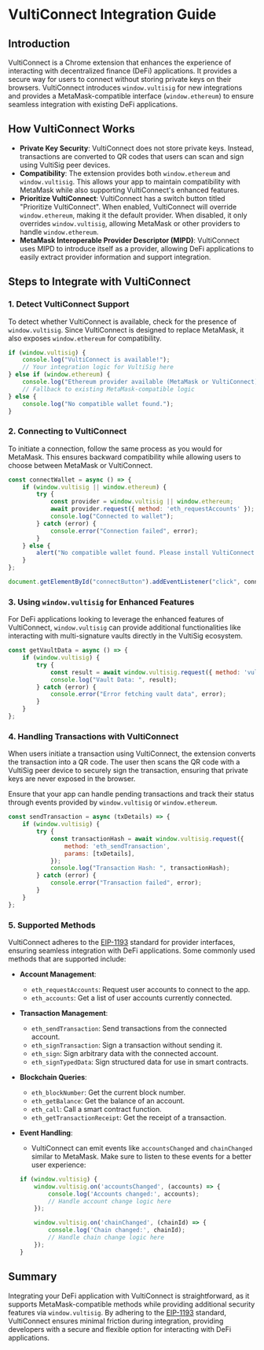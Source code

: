 # VultiConnect Integration Guide

## Introduction
VultiConnect is a Chrome extension that enhances the experience of interacting with decentralized finance (DeFi) applications. It provides a secure way for users to connect without storing private keys on their browsers. VultiConnect introduces `window.vultisig` for new integrations and provides a MetaMask-compatible interface (`window.ethereum`) to ensure seamless integration with existing DeFi applications.

## How VultiConnect Works
- **Private Key Security**: VultiConnect does not store private keys. Instead, transactions are converted to QR codes that users can scan and sign using VultiSig peer devices.
- **Compatibility**: The extension provides both `window.ethereum` and `window.vultisig`. This allows your app to maintain compatibility with MetaMask while also supporting VultiConnect's enhanced features.
- **Prioritize VultiConnect**: VultiConnect has a switch button titled "Prioritize VultiConnect". When enabled, VultiConnect will override `window.ethereum`, making it the default provider. When disabled, it only overrides `window.vultisig`, allowing MetaMask or other providers to handle `window.ethereum`.
- **MetaMask Interoperable Provider Descriptor (MIPD)**: VultiConnect uses MIPD to introduce itself as a provider, allowing DeFi applications to easily extract provider information and support integration.

## Steps to Integrate with VultiConnect

### 1. Detect VultiConnect Support
To detect whether VultiConnect is available, check for the presence of `window.vultisig`. Since VultiConnect is designed to replace MetaMask, it also exposes `window.ethereum` for compatibility.

```javascript
if (window.vultisig) {
    console.log("VultiConnect is available!");
    // Your integration logic for VultiSig here
} else if (window.ethereum) {
    console.log("Ethereum provider available (MetaMask or VultiConnect)");
    // Fallback to existing MetaMask-compatible logic
} else {
    console.log("No compatible wallet found.");
}
```

### 2. Connecting to VultiConnect
To initiate a connection, follow the same process as you would for MetaMask. This ensures backward compatibility while allowing users to choose between MetaMask or VultiConnect.

```javascript
const connectWallet = async () => {
    if (window.vultisig || window.ethereum) {
        try {
            const provider = window.vultisig || window.ethereum;
            await provider.request({ method: 'eth_requestAccounts' });
            console.log("Connected to wallet");
        } catch (error) {
            console.error("Connection failed", error);
        }
    } else {
        alert("No compatible wallet found. Please install VultiConnect or MetaMask.");
    }
};

document.getElementById("connectButton").addEventListener("click", connectWallet);
```

### 3. Using `window.vultisig` for Enhanced Features
For DeFi applications looking to leverage the enhanced features of VultiConnect, `window.vultisig` can provide additional functionalities like interacting with multi-signature vaults directly in the VultiSig ecosystem.

```javascript
const getVaultData = async () => {
    if (window.vultisig) {
        try {
            const result = await window.vultisig.request({ method: 'vultisig_getVaultData' });
            console.log("Vault Data: ", result);
        } catch (error) {
            console.error("Error fetching vault data", error);
        }
    }
};
```

### 4. Handling Transactions with VultiConnect
When users initiate a transaction using VultiConnect, the extension converts the transaction into a QR code. The user then scans the QR code with a VultiSig peer device to securely sign the transaction, ensuring that private keys are never exposed in the browser.

Ensure that your app can handle pending transactions and track their status through events provided by `window.vultisig` or `window.ethereum`.

```javascript
const sendTransaction = async (txDetails) => {
    if (window.vultisig) {
        try {
            const transactionHash = await window.vultisig.request({
                method: 'eth_sendTransaction',
                params: [txDetails],
            });
            console.log("Transaction Hash: ", transactionHash);
        } catch (error) {
            console.error("Transaction failed", error);
        }
    }
};
```

### 5. Supported Methods
VultiConnect adheres to the [EIP-1193](https://eips.ethereum.org/EIPS/eip-1193) standard for provider interfaces, ensuring seamless integration with DeFi applications. Some commonly used methods that are supported include:

- **Account Management**:
  - `eth_requestAccounts`: Request user accounts to connect to the app.
  - `eth_accounts`: Get a list of user accounts currently connected.

- **Transaction Management**:
  - `eth_sendTransaction`: Send transactions from the connected account.
  - `eth_signTransaction`: Sign a transaction without sending it.
  - `eth_sign`: Sign arbitrary data with the connected account.
  - `eth_signTypedData`: Sign structured data for use in smart contracts.

- **Blockchain Queries**:
  - `eth_blockNumber`: Get the current block number.
  - `eth_getBalance`: Get the balance of an account.
  - `eth_call`: Call a smart contract function.
  - `eth_getTransactionReceipt`: Get the receipt of a transaction.

- **Event Handling**:
  - VultiConnect can emit events like `accountsChanged` and `chainChanged` similar to MetaMask. Make sure to listen to these events for a better user experience:

  ```javascript
  if (window.vultisig) {
      window.vultisig.on('accountsChanged', (accounts) => {
          console.log('Accounts changed:', accounts);
          // Handle account change logic here
      });

      window.vultisig.on('chainChanged', (chainId) => {
          console.log('Chain changed:', chainId);
          // Handle chain change logic here
      });
  }
  ```

## Summary
Integrating your DeFi application with VultiConnect is straightforward, as it supports MetaMask-compatible methods while providing additional security features via `window.vultisig`. By adhering to the [EIP-1193](https://eips.ethereum.org/EIPS/eip-1193) standard, VultiConnect ensures minimal friction during integration, providing developers with a secure and flexible option for interacting with DeFi applications.

